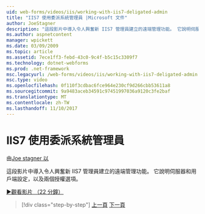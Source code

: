 ```yaml
---
uid: web-forms/videos/iis/working-with-iis7-deligated-admin
title: "IIS7 使用委派系統管理員 |Microsoft 文件"
author: JoeStagner
description: "這段影片中導入令人興奮新 IIS7 管理員建立的遠端管理功能。 它說明伺服器和用戶端設定為歡迎畫面..."
ms.author: aspnetcontent
manager: wpickett
ms.date: 03/09/2009
ms.topic: article
ms.assetid: 7ece1ff3-febd-43c0-9c4f-b5c15c3309f7
ms.technology: dotnet-webforms
ms.prod: .net-framework
msc.legacyurl: /web-forms/videos/iis/working-with-iis7-deligated-admin
msc.type: video
ms.openlocfilehash: 0f110f3cdbac6fce964e230cf9d266cbb53611a8
ms.sourcegitcommit: 9a9483aceb34591c97451997036a9120c3fe2baf
ms.translationtype: MT
ms.contentlocale: zh-TW
ms.lasthandoff: 11/10/2017
---
```

<a name="working-with-iis7-delegated-admin"></a>IIS7 使用委派系統管理員
====================
由[Joe stagner 以](https://github.com/JoeStagner)

這段影片中導入令人興奮新 IIS7 管理員建立的遠端管理功能。 它說明伺服器和用戶端設定，以及兩個授權選項。

[&#9654;觀看影片 （22 分鐘）](https://channel9.msdn.com/Blogs/ASP-NET-Site-Videos/working-with-iis7-deligated-admin)

>[!div class="step-by-step"]
[上一頁](developing-and-deploying-in-a-shared-hosting.md)
[下一頁](feature-specific-delegated-management.md)
